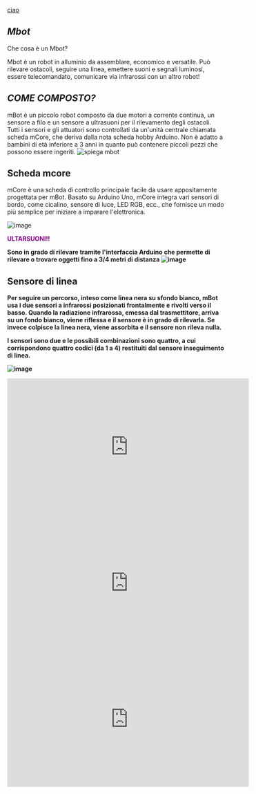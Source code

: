 [ciao](https://www.makeblock.com/)
## *Mbot*
Che cosa è un Mbot?


Mbot è un robot in alluminio da assemblare, economico e versatile. Può rilevare ostacoli, seguire una linea, emettere suoni e segnali luminosi, essere telecomandato, comunicare via infrarossi con un altro robot!

## *COME COMPOSTO?*

mBot è un piccolo robot composto da due motori a corrente continua, un sensore a filo e un sensore a ultrasuoni per il rilevamento degli ostacoli. Tutti i sensori e gli attuatori sono controllati da un'unità centrale chiamata scheda mCore, che deriva dalla nota scheda hobby Arduino. Non è adatto a bambini di età inferiore a 3 anni in quanto può contenere piccoli pezzi che possono essere ingeriti.
![spiega mbot](https://user-images.githubusercontent.com/102225228/161949140-18825c2a-165e-4cce-8eeb-551fc8ecc8f1.jpg)



## Scheda mcore

mCore è una scheda di controllo principale facile da usare appositamente progettata per mBot. Basato su Arduino Uno, mCore integra vari sensori di bordo, come cicalino, sensore di luce, LED RGB, ecc., che fornisce un modo più semplice per iniziare a imparare l'elettronica.

![image](https://user-images.githubusercontent.com/102225228/160809503-b69ec555-6f94-4275-a18d-8dab5bb0e8f6.png)


<b>
  <span style="color:purple">  ULTARSUONI!! </span>
  <b>

Sono in grado di rilevare tramite l'interfaccia Arduino che permette di rilevare o trovare oggetti fino a 3/4 metri di distanza
![image](https://user-images.githubusercontent.com/102225228/160808366-ecb01783-d8d5-47be-a2fe-6cd9e0cb5071.png)

## Sensore di linea
    
 Per seguire un percorso, inteso come linea nera su sfondo bianco, mBot usa i due sensori a infrarossi posizionati frontalmente e rivolti verso il basso. Quando la radiazione infrarossa, emessa dal trasmettitore, arriva su un fondo bianco, viene riflessa e il sensore è in grado di rilevarla. Se invece colpisce la linea nera, viene assorbita e il sensore non rileva nulla.

I sensori sono due e le possibili combinazioni sono quattro, a cui corrispondono quattro codici (da 1 a 4) restituiti dal sensore inseguimento di linea.


![image](https://user-images.githubusercontent.com/102225018/161950790-8626c2ec-5b3f-4769-90d8-0dad367b804f.png)




  <iframe width="560" height="315" src="https://www.youtube.com/embed/EKV9ozuJ7LI" title="YouTube video player" frameborder="0" allow="accelerometer; autoplay; clipboard-write; encrypted-media; gyroscope; picture-in-picture" allowfullscreen></iframe>



<iframe width="560" height="315" src="https://www.youtube.com/embed/Vr-VC8Su1UY" title="YouTube video player" frameborder="0" allow="accelerometer; autoplay; clipboard-write; encrypted-media; gyroscope; picture-in-picture" allowfullscreen></iframe>

<iframe width="560" height="315" src="https://www.youtube.com/embed/aQLZhWzvE9I" title="YouTube video player" frameborder="0" allow="accelerometer; autoplay; clipboard-write; encrypted-media; gyroscope; picture-in-picture" allowfullscreen></iframe>
